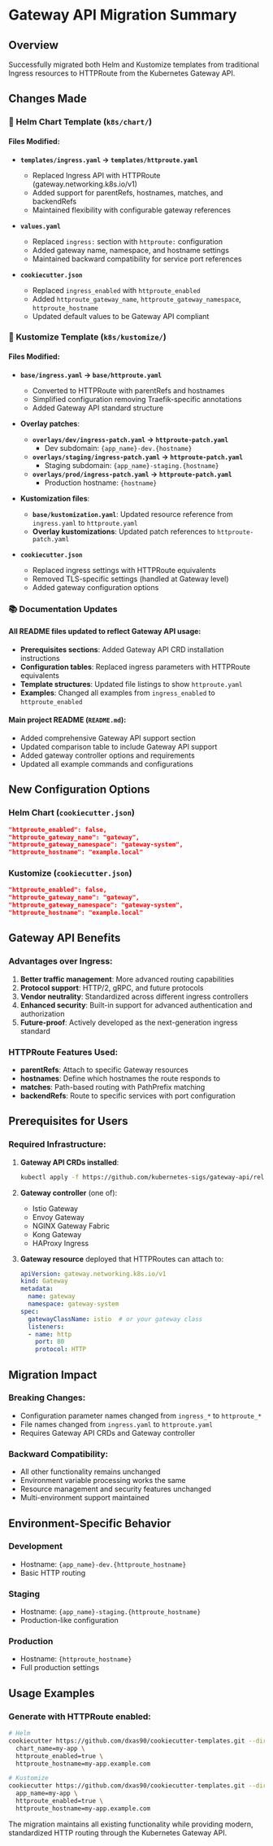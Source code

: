 # Gateway API Migration Summary

## Overview

Successfully migrated both Helm and Kustomize templates from traditional Ingress resources to HTTPRoute from the Kubernetes Gateway API.

## Changes Made

### 🎡 Helm Chart Template (`k8s/chart/`)

#### Files Modified:
- **`templates/ingress.yaml` → `templates/httproute.yaml`**
  - Replaced Ingress API with HTTPRoute (gateway.networking.k8s.io/v1)
  - Added support for parentRefs, hostnames, matches, and backendRefs
  - Maintained flexibility with configurable gateway references

- **`values.yaml`**
  - Replaced `ingress:` section with `httproute:` configuration
  - Added gateway name, namespace, and hostname settings
  - Maintained backward compatibility for service port references

- **`cookiecutter.json`**
  - Replaced `ingress_enabled` with `httproute_enabled`
  - Added `httproute_gateway_name`, `httproute_gateway_namespace`, `httproute_hostname`
  - Updated default values to be Gateway API compliant

### 🔧 Kustomize Template (`k8s/kustomize/`)

#### Files Modified:
- **`base/ingress.yaml` → `base/httproute.yaml`**
  - Converted to HTTPRoute with parentRefs and hostnames
  - Simplified configuration removing Traefik-specific annotations
  - Added Gateway API standard structure

- **Overlay patches**:
  - **`overlays/dev/ingress-patch.yaml` → `httproute-patch.yaml`**
    - Dev subdomain: `{app_name}-dev.{hostname}`
  - **`overlays/staging/ingress-patch.yaml` → `httproute-patch.yaml`**
    - Staging subdomain: `{app_name}-staging.{hostname}`
  - **`overlays/prod/ingress-patch.yaml` → `httproute-patch.yaml`**
    - Production hostname: `{hostname}`

- **Kustomization files**:
  - **`base/kustomization.yaml`**: Updated resource reference from `ingress.yaml` to `httproute.yaml`
  - **Overlay kustomizations**: Updated patch references to `httproute-patch.yaml`

- **`cookiecutter.json`**
  - Replaced ingress settings with HTTPRoute equivalents
  - Removed TLS-specific settings (handled at Gateway level)
  - Added gateway configuration options

### 📚 Documentation Updates

#### All README files updated to reflect Gateway API usage:
- **Prerequisites sections**: Added Gateway API CRD installation instructions
- **Configuration tables**: Replaced ingress parameters with HTTPRoute equivalents
- **Template structures**: Updated file listings to show `httproute.yaml`
- **Examples**: Changed all examples from `ingress_enabled` to `httproute_enabled`

#### Main project README (`README.md`):
- Added comprehensive Gateway API support section
- Updated comparison table to include Gateway API support
- Added gateway controller options and requirements
- Updated all example commands and configurations

## New Configuration Options

### Helm Chart (`cookiecutter.json`)
```json
"httproute_enabled": false,
"httproute_gateway_name": "gateway",
"httproute_gateway_namespace": "gateway-system",
"httproute_hostname": "example.local"
```

### Kustomize (`cookiecutter.json`)
```json
"httproute_enabled": false,
"httproute_gateway_name": "gateway",
"httproute_gateway_namespace": "gateway-system",
"httproute_hostname": "example.local"
```

## Gateway API Benefits

### Advantages over Ingress:
1. **Better traffic management**: More advanced routing capabilities
2. **Protocol support**: HTTP/2, gRPC, and future protocols
3. **Vendor neutrality**: Standardized across different ingress controllers
4. **Enhanced security**: Built-in support for advanced authentication and authorization
5. **Future-proof**: Actively developed as the next-generation ingress standard

### HTTPRoute Features Used:
- **parentRefs**: Attach to specific Gateway resources
- **hostnames**: Define which hostnames the route responds to
- **matches**: Path-based routing with PathPrefix matching
- **backendRefs**: Route to specific services with port configuration

## Prerequisites for Users

### Required Infrastructure:
1. **Gateway API CRDs installed**:
   ```bash
   kubectl apply -f https://github.com/kubernetes-sigs/gateway-api/releases/download/v1.0.0/standard-install.yaml
   ```

2. **Gateway controller** (one of):
   - Istio Gateway
   - Envoy Gateway
   - NGINX Gateway Fabric
   - Kong Gateway
   - HAProxy Ingress

3. **Gateway resource** deployed that HTTPRoutes can attach to:
   ```yaml
   apiVersion: gateway.networking.k8s.io/v1
   kind: Gateway
   metadata:
     name: gateway
     namespace: gateway-system
   spec:
     gatewayClassName: istio  # or your gateway class
     listeners:
     - name: http
       port: 80
       protocol: HTTP
   ```

## Migration Impact

### Breaking Changes:
- Configuration parameter names changed from `ingress_*` to `httproute_*`
- File names changed from `ingress.yaml` to `httproute.yaml`
- Requires Gateway API CRDs and Gateway controller

### Backward Compatibility:
- All other functionality remains unchanged
- Environment variable processing works the same
- Resource management and security features unchanged
- Multi-environment support maintained

## Environment-Specific Behavior

### Development
- Hostname: `{app_name}-dev.{httproute_hostname}`
- Basic HTTP routing

### Staging
- Hostname: `{app_name}-staging.{httproute_hostname}`
- Production-like configuration

### Production
- Hostname: `{httproute_hostname}`
- Full production settings

## Usage Examples

### Generate with HTTPRoute enabled:
```bash
# Helm
cookiecutter https://github.com/dxas90/cookiecutter-templates.git --directory=k8s/chart --no-input \
  chart_name=my-app \
  httproute_enabled=true \
  httproute_hostname=my-app.example.com

# Kustomize
cookiecutter https://github.com/dxas90/cookiecutter-templates.git --directory=k8s/kustomize --no-input \
  app_name=my-app \
  httproute_enabled=true \
  httproute_hostname=my-app.example.com
```

The migration maintains all existing functionality while providing modern, standardized HTTP routing through the Kubernetes Gateway API.
